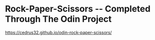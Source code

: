 # Rock-Paper-Scissors -- Completed Through The Odin Project

https://cedrus32.github.io/odin-rock-paper-scissors/
